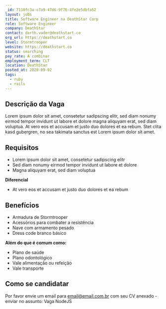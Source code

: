 ```yaml
---
_id: 7110fc3a-c7a9-47d6-9f76-4fe2e5dbfa52
layout: jobs
title: Software Engineer na DeathStar Corp
role: Software Engineer
company: DeathStar
contact: darth.vader@deathstart.co
org_url: https://deathstart.co
level: Stormtrooper
website: https://deathstart.co
status: searching
pay_rate: A combinar
employment_term: CLT
location: DeathStar
posted_at: 2020-09-02
tags:
  - ruby
  - rails
---
```


## Descrição da Vaga


Lorem ipsum dolor sit amet, consetetur sadipscing elitr, sed diam nonumy eirmod tempor invidunt ut labore et dolore magna aliquyam erat, sed diam voluptua. At vero eos et accusam et justo duo dolores et ea rebum. Stet clita kasd gubergren, no sea takimata sanctus est Lorem ipsum dolor sit amet.


## Requisitos


* Lorem ipsum dolor sit amet, consetetur sadipscing elitr
* Sed diam nonumy eirmod tempor invidunt ut labore et dolore
* Magna aliquyam erat, sed diam voluptua

**Diferencial**

* At vero eos et accusam et justo duo dolores et ea rebum


## Benefícios

* Armadura de Stormtrooper
* Acessórios para combater a resistência
* Nave com armamento pesado
* Dress code branco básico

**Além do que é comum como:**

* Plano de saúde
* Plano odontológico
* Vale alimentação ou refeição
* Vale transporte


## Como se candidatar

Por favor envie um email para email@email.com.br com seu CV anexado - enviar no assunto: Vaga NodeJS
